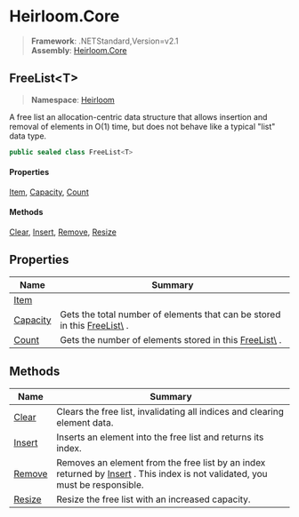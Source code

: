 # Heirloom.Core

> **Framework**: .NETStandard,Version=v2.1  
> **Assembly**: [Heirloom.Core][0]  

## FreeList\<T>

> **Namespace**: [Heirloom][0]  

A free list an allocation-centric data structure that allows insertion and removal of elements in O(1) time, but does not behave like a typical "list" data type.

```cs
public sealed class FreeList<T>
```

#### Properties

[Item][1], [Capacity][2], [Count][3]

#### Methods

[Clear][4], [Insert][5], [Remove][6], [Resize][7]

## Properties

| Name          | Summary                                                                           |
|---------------|-----------------------------------------------------------------------------------|
| [Item][1]     |                                                                                   |
| [Capacity][2] | Gets the total number of elements that can be stored in this [FreeList\\<T>][8] . |
| [Count][3]    | Gets the number of elements stored in this [FreeList\\<T>][8] .                   |

## Methods

| Name        | Summary                                                                                                                           |
|-------------|-----------------------------------------------------------------------------------------------------------------------------------|
| [Clear][4]  | Clears the free list, invalidating all indices and clearing element data.                                                         |
| [Insert][5] | Inserts an element into the free list and returns its index.                                                                      |
| [Remove][6] | Removes an element from the free list by an index returned by [Insert][5] . This index is not validated, you must be responsible. |
| [Resize][7] | Resize the free list with an increased capacity.                                                                                  |

[0]: ../Heirloom.Core.md
[1]: Heirloom.FreeList[T].Item.md
[2]: Heirloom.FreeList[T].Capacity.md
[3]: Heirloom.FreeList[T].Count.md
[4]: Heirloom.FreeList[T].Clear.md
[5]: Heirloom.FreeList[T].Insert.md
[6]: Heirloom.FreeList[T].Remove.md
[7]: Heirloom.FreeList[T].Resize.md
[8]: Heirloom.FreeList[T].md

